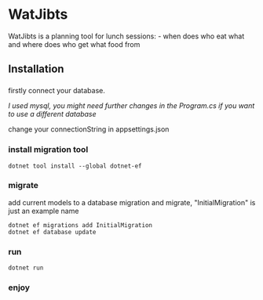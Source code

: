 # WatJibts
WatJibts is a planning tool for lunch sessions: - when does who eat what and where does who get what food from

## Installation
###
firstly connect your database. 

_I used mysql, you might need further changes in the  Program.cs if you want to use a different database_

change your connectionString in appsettings.json

### install migration tool
```
dotnet tool install --global dotnet-ef
```

### migrate
add current models to a database migration and migrate, "InitialMigration" is just an example name
```
dotnet ef migrations add InitialMigration
dotnet ef database update
```

### run
```
dotnet run
```

### enjoy